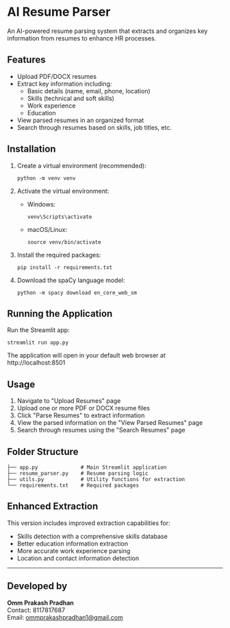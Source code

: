 # AI Resume Parser

An AI-powered resume parsing system that extracts and organizes key information from resumes to enhance HR processes.

## Features

- Upload PDF/DOCX resumes
- Extract key information including:
  - Basic details (name, email, phone, location)
  - Skills (technical and soft skills)
  - Work experience
  - Education
- View parsed resumes in an organized format
- Search through resumes based on skills, job titles, etc.

## Installation

1. Create a virtual environment (recommended):
   ```
   python -m venv venv
   ```

2. Activate the virtual environment:
   - Windows:
     ```
     venv\Scripts\activate
     ```
   - macOS/Linux:
     ```
     source venv/bin/activate
     ```

3. Install the required packages:
   ```
   pip install -r requirements.txt
   ```

4. Download the spaCy language model:
   ```
   python -m spacy download en_core_web_sm
   ```

## Running the Application

Run the Streamlit app:
```
streamlit run app.py
```

The application will open in your default web browser at http://localhost:8501

## Usage

1. Navigate to "Upload Resumes" page
2. Upload one or more PDF or DOCX resume files
3. Click "Parse Resumes" to extract information
4. View the parsed information on the "View Parsed Resumes" page
5. Search through resumes using the "Search Resumes" page

## Folder Structure

```
├── app.py              # Main Streamlit application
├── resume_parser.py    # Resume parsing logic
├── utils.py            # Utility functions for extraction
└── requirements.txt    # Required packages
```

## Enhanced Extraction

This version includes improved extraction capabilities for:
- Skills detection with a comprehensive skills database
- Better education information extraction
- More accurate work experience parsing
- Location and contact information detection

---

## Developed by
**Omm Prakash Pradhan**  
Contact: 8117817687  
Email: ommprakashpradhan1@gmail.com